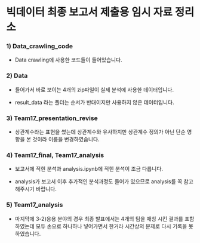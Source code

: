 # 빅데이터 최종 보고서 제출용 임시 자료 정리소

### 1) Data_crawling_code

- Data crawling에 사용한 코드들이 들어있습니다.

### 2) Data

- 들어가서 바로 보이는 4개의 zip파일이 실제 분석에 사용한 데이터입니다.

- result_data 라는 폴더는 순서가 반대이지만 사용하지 않은 데이터입니다.

### 3) Team17_presentation_revise

- 상관계수라는 표현을 썼는데 상관계수와 유사하지만 상관계수 정의가 아닌 단순 영향을 본 것이라 이름을 변경하였습니다.

### 4) Team17_final, Team17_analysis

- 보고서에 적힌 분석과 analysis.ipynb에 적힌 분석이 조금 다릅니다.

- analysis가 보고서 이후 추가적인 분석과정도 들어가 있으므로 analysis를 꼭 참고해주시기 바랍니다.

### 5) Team17_analysis

- 마지막에 3-2)응용 분야의 경우 최종 발표에서는 4개의 팀을 매칭 시킨 결과를 포함하였는데 모두 손으로 하나하나 넣어가면서 한거라 시간상의 문제로 다시 기록을 못하였습니다.

